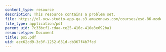 ```yaml
---
content_type: resource
description: This resource contains a problem set.
file: https://ol-ocw-studio-app-qa.s3.amazonaws.com/courses/esd-86-models-data-and-inference-for-socio-technical-systems-spring-2007/aec62cd93c3f1252631dcb367f4b7fcd_ps5.pdf
file_type: application/pdf
parent_uid: 7c33bcf1-cdaa-ce25-416c-410a3e692ba1
resourcetype: Document
title: ps5.pdf
uid: aec62cd9-3c3f-1252-631d-cb367f4b7fcd
---
```

